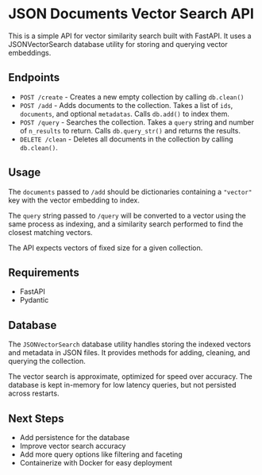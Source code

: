 # JSON Documents Vector Search API

This is a simple API for vector similarity search built with FastAPI. It uses a JSONVectorSearch database utility for storing and querying vector embeddings. 

## Endpoints

- `POST /create` - Creates a new empty collection by calling `db.clean()`
- `POST /add` - Adds documents to the collection. Takes a list of `ids`, `documents`, and optional `metadatas`. Calls `db.add()` to index them.  
- `POST /query` - Searches the collection. Takes a `query` string and number of `n_results` to return. Calls `db.query_str()` and returns the results.
- `DELETE /clean` - Deletes all documents in the collection by calling `db.clean()`.

## Usage 

The `documents` passed to `/add` should be dictionaries containing a `"vector"` key with the vector embedding to index.

The `query` string passed to `/query` will be converted to a vector using the same process as indexing, and a similarity search performed to find the closest matching vectors.

The API expects vectors of fixed size for a given collection.

## Requirements

- FastAPI
- Pydantic

## Database 

The `JSONVectorSearch` database utility handles storing the indexed vectors and metadata in JSON files. It provides methods for adding, cleaning, and querying the collection.

The vector search is approximate, optimized for speed over accuracy. The database is kept in-memory for low latency queries, but not persisted across restarts.

## Next Steps

- Add persistence for the database  
- Improve vector search accuracy
- Add more query options like filtering and faceting
- Containerize with Docker for easy deployment